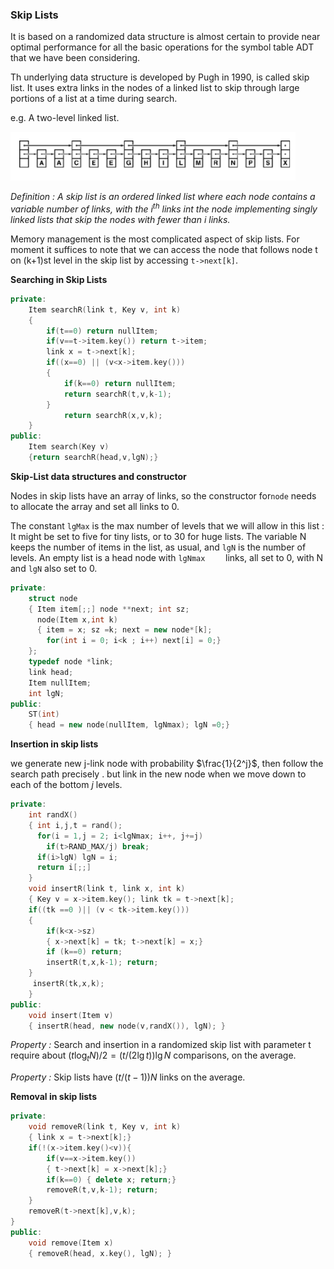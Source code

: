 ### Skip Lists

It is based on a randomized data structure is almost certain to provide near optimal performance for all the basic operations for the symbol table ADT that we have been considering.

Th underlying data structure is developed by Pugh in 1990, is called skip list. It uses extra links in the nodes of a linked list to skip through large portions of a list at a time during search.

e.g. A two-level linked list.

![image-20201231101412143](5_Skip_Lists.assets/image-20201231101412143.png)

*Definition :* *A skip list is an ordered linked list where each node contains a variable number of links, with the $i^{th}$ links int the node implementing singly linked lists that skip the nodes with fewer than $i$ links.*

Memory management is the most complicated aspect of skip lists. For moment it suffices to note that we can access the node that follows node t on (k+1)st level in the skip list by accessing `t->next[k]`. 

**Searching in Skip Lists**

````c++
private:
	Item searchR(link t, Key v, int k)
    {
        if(t==0) return nullItem;
        if(v==t->item.key()) return t->item;
        link x = t->next[k];
        if((x==0) || (v<x->item.key()))
        {
            if(k==0) return nullItem;
            return searchR(t,v,k-1);
        }
        	return searchR(x,v,k);
    }
public:
	Item search(Key v)
    {return searchR(head,v,lgN);}
````

**Skip-List data structures and constructor**

Nodes in skip lists have an array of links, so the constructor for`node` needs to allocate the array and set all links to 0.

The constant `lgMax` is the max number of levels that we will allow in this list : It might be set to five for tiny lists, or to 30 for huge lists. The variable N keeps the number of items in the list, as usual, and `lgN` is the number of levels. An empty list is a head node with `lgNmax	` links, all set to 0, with N and `lgN` also set to 0.

````c++
private:
	struct node
    { Item item[;;] node **next; int sz;
      node(Item x,int k)
      { item = x; sz =k; next = new node*[k];
        for(int i = 0; i<k ; i++) next[i] = 0;}
    };
	typedef node *link;
	link head;
	Item nullItem;
	int lgN;
public:
	ST(int)
    { head = new node(nullItem, lgNmax); lgN =0;}
````

**Insertion in skip lists**

we generate new j-link node with probability $\frac{1}{2^j}$, then follow the search path precisely . but link in the new node when we move down to each of the bottom $j$ levels.

````c++
private:
	int randX()
    { int i,j,t = rand();
      for(i = 1,j = 2; i<lgNmax; i++, j+=j)
    	if(t>RAND_MAX/j) break;
      if(i>lgN) lgN = i;
      return i[;;]
    }
	void insertR(link t, link x, int k)
    { Key v = x->item.key(); link tk = t->next[k];
    if((tk ==0 )|| (v < tk->item.key()))
    {
        if(k<x->sz)
        { x->next[k] = tk; t->next[k] = x;}
        if (k==0) return;
        insertR(t,x,k-1); return;
    }
     insertR(tk,x,k);
    }
public:
	void insert(Item v)
    { insertR(head, new node(v,randX()), lgN); }
````

*Property :* Search and insertion in a randomized skip list with parameter t require about $(t \log_t N)/2 = (t/(2\lg t))\lg N$ comparisons, on the average.

*Property :* Skip lists have $(t/(t-1)) N$ links on the average.

**Removal in skip lists**

````c++
private:
	void removeR(link t, Key v, int k)
    { link x = t->next[k];}
    if(!(x->item.key()<v)){
        if(v==x->item.key())
        { t->next[k] = x->next[k];}
        if(k==0) { delete x; return;}
        removeR(t,v,k-1); return;
	}
	removeR(t->next[k],v,k);
}
public:
	void remove(Item x)
    { removeR(head, x.key(), lgN); }
````

